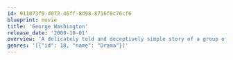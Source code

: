 ```yaml
---
id: 911073f9-d072-46ff-8d98-8716f0c76cf6
blueprint: movie
title: 'George Washington'
release_date: '2000-10-01'
overview: 'A delicately told and deceptively simple story of a group of children in a depressed small town who band together to cover up a tragic mistake.'
genres: '[{"id": 18, "name": "Drama"}]'
---
```

